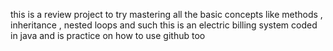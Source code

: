 this is a review project to try mastering all the basic concepts like methods , inheritance , nested loops and 
such 
this is an electric billing system coded in java and is practice on how to use github too
